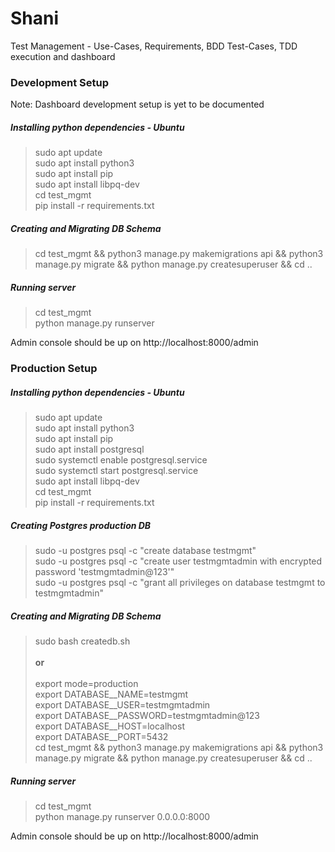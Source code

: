 # Shani

Test Management - Use-Cases, Requirements, BDD Test-Cases, TDD execution and dashboard

### **Development Setup**

Note: Dashboard development setup is yet to be documented

##### **Installing python dependencies - Ubuntu**<br>

> sudo apt update</br>
> sudo apt install python3</br>
> sudo apt install pip</br>
> sudo apt install libpq-dev</br>
> cd test_mgmt</br>
> pip install -r requirements.txt</br>

##### **Creating and Migrating DB Schema**</br>

> cd test_mgmt && python3 manage.py makemigrations api && python3 manage.py migrate && python manage.py createsuperuser
> && cd ..</br>

##### **Running server**

> cd test_mgmt</br>
> python manage.py runserver</br>

Admin console should be up on http://localhost:8000/admin

### **Production Setup**

##### **Installing python dependencies - Ubuntu**<br>

> sudo apt update</br>
> sudo apt install python3</br>
> sudo apt install pip</br>
> sudo apt install postgresql</br>
> sudo systemctl enable postgresql.service </br>
> sudo systemctl start postgresql.service </br>
> sudo apt install libpq-dev</br>
> cd test_mgmt</br>
> pip install -r requirements.txt</br>

##### **Creating Postgres production DB**</br>

> sudo -u postgres psql -c "create database testmgmt"</br>
> sudo -u postgres psql -c "create user testmgmtadmin with encrypted password 'testmgmtadmin@123'"</br>
> sudo -u postgres psql -c "grant all privileges on database testmgmt to testmgmtadmin"</br>

##### **Creating and Migrating DB Schema**</br>

> sudo bash createdb.sh</br></br>
> **or**</br></br>
> export mode=production</br>
> export DATABASE__NAME=testmgmt</br>
> export DATABASE__USER=testmgmtadmin</br>
> export DATABASE__PASSWORD=testmgmtadmin@123</br>
> export DATABASE__HOST=localhost</br>
> export DATABASE__PORT=5432</br>
> cd test_mgmt && python3 manage.py makemigrations api && python3 manage.py migrate && python manage.py createsuperuser
> && cd ..</br>

##### **Running server**

> cd test_mgmt</br>
> python manage.py runserver 0.0.0.0:8000</br>

Admin console should be up on http://localhost:8000/admin
